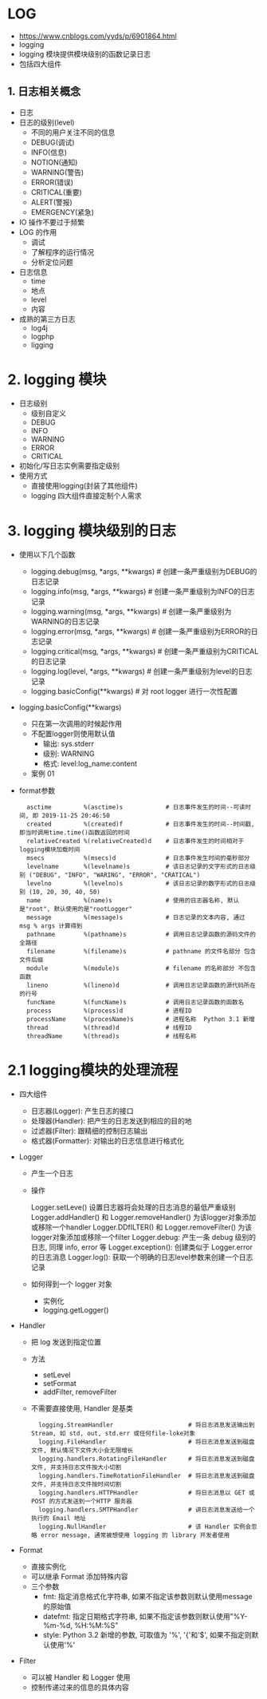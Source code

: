 # LOG
- https://www.cnblogs.com/yyds/p/6901864.html
- logging
- logging 模块提供模块级别的函数记录日志
- 包括四大组件

## 1. 日志相关概念
- 日志
- 日志的级别(level)
    - 不同的用户关注不同的信息
    - DEBUG(调试)
    - INFO(信息)
    - NOTION(通知)
    - WARNING(警告)
    - ERROR(错误)
    - CRITICAL(重要)
    - ALERT(警报)
    - EMERGENCY(紧急)
- IO 操作不要过于频繁
- LOG 的作用
    - 调试
    - 了解程序的运行情况
    - 分析定位问题
- 日志信息
    - time
    - 地点
    - level
    - 内容
- 成熟的第三方日志
    - log4j
    - logphp
    - ligging
    
# 2. logging 模块
- 日志级别
    - 级别自定义
    - DEBUG
    - INFO
    - WARNING
    - ERROR
    - CRITICAL
- 初始化/写日志实例需要指定级别
- 使用方式
    - 直接使用logging(封装了其他组件)
    - logging 四大组件直接定制个人需求
    
# 3. logging 模块级别的日志
- 使用以下几个函数
    - logging.debug(msg, *args, **kwargs)    # 创建一条严重级别为DEBUG的日志记录
    - logging.info(msg, *args, **kwargs)     # 创建一条严重级别为INFO的日志记录
    - logging.warning(msg, *args, **kwargs)  # 创建一条严重级别为WARNING的日志记录
    - logging.error(msg, *args, **kwargs)    # 创建一条严重级别为ERROR的日志记录
    - logging.critical(msg, *args, **kwargs) # 创建一条严重级别为CRITICAL的日志记录
    - logging.log(level, *args, **kwargs)    # 创建一条严重级别为level的日志记录
    - logging.basicConfig(**kwargs)          # 对 root logger 进行一次性配置
- logging.basicConfig(**kwargs)
    - 只在第一次调用的时候起作用
    - 不配置logger则使用默认值
        - 输出: sys.stderr
        - 级别: WARNING
        - 格式: level:log_name:content
    - 案例 01 
- format参数

        asctime         %(asctime)s            # 日志事件发生的时间--可读时间, 即 2019-11-25 20:46:50
        created         %(created)f            # 日志事件发生的时间--时间戳, 即当时调用time.time()函数返回的时间
        relativeCreated %(relativeCreated)d    # 日志事件发生的时间相对于logging模块加载时间
        msecs           %(msecs)d              # 日志事件发生时间的毫秒部分
        levelname       %(levelname)s          # 该日志记录的文字形式的日志级别 ("DEBUG", "INFO", "WARING", "ERROR", "CRATICAL")
        levelno         %(levelno)s            # 该日志记录的数字形式的日志级别 (10, 20, 30, 40, 50)
        name            %(name)s               # 使用的日志器名称, 默认是"root", 默认使用的是"rootLogger"
        message         %(message)s            # 日志记录的文本内容, 通过 msg % args 计算得到
        pathname        %(pathname)s           # 调用日志记录函数的源码文件的全路径
        filename        %(filename)s           # pathname 的文件名部分 包含文件后缀
        module          %(module)s             # filename 的名称部分 不包含函数
        lineno          %(lineno)d             # 调用日志记录函数的源代码所在的行号
        funcName        %(funcName)s           # 调用日志记录函数的函数名
        process         %(process)d            # 进程ID
        processName     %(procesName)s         # 进程名称  Python 3.1 新增
        thread          %(thread)d             # 线程ID
        threadName      %(thread)s             # 线程名称
        
# 2.1 logging模块的处理流程
- 四大组件
    - 日志器(Logger): 产生日志的接口
    - 处理器(Handler): 把产生的日志发送到相应的目的地
    - 过滤器(Filter): 跟精细的控制日志输出
    - 格式器(Formatter): 对输出的日志信息进行格式化
- Logger
    - 产生一个日志
    - 操作
    
        Logger.setLeve()    设置日志器将会处理的日志消息的最低严重级别
        Logger.addHandler() 和 Logger.removeHandler() 为该logger对象添加或移除一个handler
        Logger.DDfILTER()   和 Logger.removeFilter() 为该logger对象添加或移除一个filter
        Logger.debug: 产生一条 debug 级别的日志, 同理 info, error 等
        Logger.exception(): 创建类似于 Logger.error 的日志消息
        Logger.log(): 获取一个明确的日志level参数来创建一个日志记录
    - 如何得到一个 logger 对象
        - 实例化
        - logging.getLogger()

- Handler
    - 把 log 发送到指定位置
    - 方法
        - setLevel
        - setFormat
        - addFilter, removeFilter
    - 不需要直接使用, Handler 是基类
    
            logging.StreamHandler                     # 将日志消息发送输出到 Stream, 如 std, out, std.err 或任何file-loke对象
            logging.FileHandler                       # 将日志消息发送到磁盘文件, 默认情况下文件大小会无限增长
            logging.handlers.RotatingFileHandler      # 将日志消息发送到磁盘文件, 并支持日志文件按大小切割
            logging.handlers.TimeRotationFileHandler  # 将日志消息发送到磁盘文件, 并支持日志文件按时间切割
            logging.handlers.HTTPHandler              # 将日志消息以 GET 或 POST 的方式发送到一个HTTP 服务器
            logging.handlers.SMTPHandler              # 讲日志消息发送给一个执行的 Email 地址
            logging.NullHandler                       # 该 Handler 实例会忽略 error message, 通常被想使用 logging 的 library 开发者使用
- Format
    - 直接实例化
    - 可以继承 Format 添加特殊内容
    - 三个参数
        - fmt: 指定消息格式化字符串, 如果不指定该参数则默认使用message的原始值
        - datefmt: 指定日期格式字符串, 如果不指定该参数则默认使用"%Y-%m-%d, %H:%M:%S"
        - style: Python 3.2 新增的参数, 可取值为 '%', '{'和'$', 如果不指定则默认使用'%'
        
- Filter
    - 可以被 Handler 和 Logger 使用
    - 控制传递过来的信息的具体内容